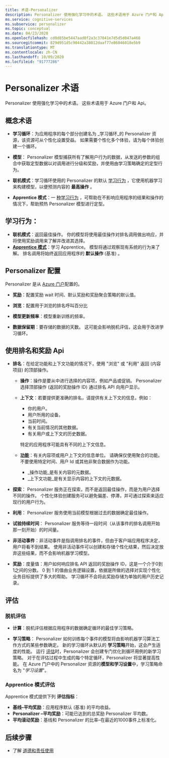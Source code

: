 ```yaml
---
title: 术语-Personalizer
description: Personalizer 使用强化学习中的术语。 这些术语用于 Azure 门户和 Api。
ms.service: cognitive-services
ms.subservice: personalizer
ms.topic: conceptual
ms.date: 04/23/2020
ms.openlocfilehash: cd0d85be5447aad0f2a3c37041e7d5d5d047a468
ms.sourcegitcommit: 829d951d5c90442a38012daaf77e86046018e5b9
ms.translationtype: MT
ms.contentlocale: zh-CN
ms.lasthandoff: 10/09/2020
ms.locfileid: "91777286"
---
```

# <a name="personalizer-terminology"></a>Personalizer 术语

Personalizer 使用强化学习中的术语。 这些术语用于 Azure 门户和 Api。

## <a name="conceptual-terminology"></a>概念术语

* **学习循环**：为应用程序的每个部分创建名为 _学习循环_的 Personalizer 资源，该资源可从个性化设置受益。 如果需要个性化多个体验，请为每个体验创建一个循环。

* **模型**： Personalizer 模型捕获所有了解用户行为的数据，从发送的参数的组合中获取定型数据以对调用进行分级和奖励，并使用由学习策略确定的定型行为。

* **联机模式**：学习循环使用的 Personalizer 的默认 [学习行为](#learning-behavior) ，它使用机器学习来构建模型，以便预测内容的 **最高操作** 。

* **Apprentice 模式**：一 [种学习行为](#learning-behavior) ，可帮助在不影响应用程序的结果和操作的情况下，帮助预热 Personalizer 模型进行定型。

## <a name="learning-behavior"></a>学习行为：

* **联机模式**：返回最佳操作。 你的模型将使用最佳操作对排名调用做出响应，并将使用奖励调用来了解并改进其选择。
* **[Apprentice 模式](concept-apprentice-mode.md)**：学习 Apprentice。 模型将通过观察现有系统的行为来了解。 排名调用将始终返回应用程序的 **默认操作** (基准) 。

## <a name="personalizer-configuration"></a>Personalizer 配置

Personalizer 是从 [Azure 门户](https://portal.azure.com)配置的。

* **奖励**：配置奖励 wait 时间、默认奖励和奖励聚合策略的默认值。

* **浏览**：配置用于浏览的排名呼叫百分比

* **模型更新频率**：模型重新训练的频率。

* **数据保留期**：要存储的数据的天数。 这可能会影响脱机评估，这会用于改进学习循环。

## <a name="use-rank-and-reward-apis"></a>使用排名和奖励 Api

* **排名**：在给定功能和上下文功能的情况下，使用 "浏览" 或 "利用" 返回 (内容项目) 的顶部操作。

    * **操作**：操作是要从中进行选择的内容项，例如产品或促销。 Personalizer 选择顶部操作 (返回的奖励操作 ID) 通过排名 API 向用户显示。

    * **上下文**：若要提供更准确的排名，请提供有关上下文的信息，例如：
        * 你的用户。
        * 用户所用的设备。
        * 当前时间。
        * 有关当前情况的其他数据。
        * 有关用户或上下文的历史数据。

        特定的应用程序可能具有不同的上下文信息。

    * **[功能](concepts-features.md)**：有关内容项或用户上下文的信息单位。 请确保仅使用聚合的功能。 不要使用特定时间、用户 Id 或其他非聚合数据作为功能。

        * _操作功能_是有关内容的元数据。
        * _上下文功能_是有关显示内容的上下文的元数据。

* **探索**： Personalizer 服务正在探索，而不是返回最佳操作，而是为用户选择不同的操作。 个性化体验创建服务可以避免偏差、停滞，并可通过探索来适应现行的用户行为。

* **利用**： Personalizer 服务使用当前模型根据过去的数据确定最佳操作。

* **试验持续时间**： Personalizer 服务等待一段时间（从该事件的排名调用开始那一刻开始）的时间量。

* **非活动事件**：非活动事件是指调用排名的事件，但由于客户端应用程序决定，用户将看不到结果。 使用非活动事件可以创建和存储个性化结果，然后决定放弃这些结果，而不会影响机器学习模型。


* **奖励**：度量值：用户如何响应排名 API 返回的奖励操作 ID，这是一个介于0到1之间的分数。 0 到 1 的值由业务逻辑设置，依据是所做的选择对实现个性化业务目标提供了多大的帮助。 学习循环不会将此奖励存储为单独的用户历史记录。

## <a name="evaluations"></a>评估

### <a name="offline-evaluations"></a>脱机评估

* **计算**：脱机评估根据应用程序的数据确定循环的最佳学习策略。

* **学习策略**： Personalizer 如何训练每个事件的模型将由影响机器学习算法工作方式的某些参数确定。 新的学习循环从默认的 **学习策略**开始，这会产生适度的性能。 运行 [评估](concepts-offline-evaluation.md)时，Personalizer 会创建专门优化到循环用例的新学习策略。 对于在评估过程中生成的每个特定循环，Personalizer 将显著提高性能。 在 Azure 门户中的 Personalizer 资源的**模型和学习设置**中，学习策略命名为 "_学习设置_"。

### <a name="apprentice-mode-evaluations"></a>Apprentice 模式评估

Apprentice 模式提供下列 **评估指标**：
* **基线–平均奖励**：应用程序默认 (基准) 的平均收益。
* **Personalizer –平均奖励**：可能已达到的总奖励 Personalizer 平均数。
* **平均滚动奖励**：基线和 Personalizer 的比率–在最近的1000事件上标准化。

## <a name="next-steps"></a>后续步骤

* 了解 [道德和责任使用](ethics-responsible-use.md)